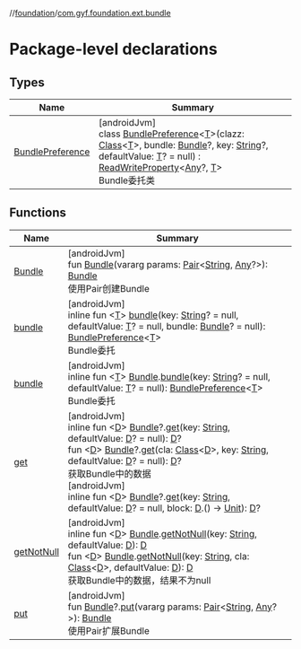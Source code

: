 //[foundation](../../index.md)/[com.gyf.foundation.ext.bundle](index.md)

# Package-level declarations

## Types

| Name | Summary |
|---|---|
| [BundlePreference](-bundle-preference/index.md) | [androidJvm]<br>class [BundlePreference](-bundle-preference/index.md)&lt;[T](-bundle-preference/index.md)&gt;(clazz: [Class](https://developer.android.com/reference/kotlin/java/lang/Class.html)&lt;[T](-bundle-preference/index.md)&gt;, bundle: [Bundle](https://developer.android.com/reference/kotlin/android/os/Bundle.html)?, key: [String](https://kotlinlang.org/api/core/kotlin-stdlib/kotlin/-string/index.html)?, defaultValue: [T](-bundle-preference/index.md)? = null) : [ReadWriteProperty](https://kotlinlang.org/api/core/kotlin-stdlib/kotlin.properties/-read-write-property/index.html)&lt;[Any](https://kotlinlang.org/api/core/kotlin-stdlib/kotlin/-any/index.html)?, [T](-bundle-preference/index.md)&gt; <br>Bundle委托类 |

## Functions

| Name | Summary |
|---|---|
| [Bundle](-bundle.md) | [androidJvm]<br>fun [Bundle](-bundle.md)(vararg params: [Pair](https://kotlinlang.org/api/core/kotlin-stdlib/kotlin/-pair/index.html)&lt;[String](https://kotlinlang.org/api/core/kotlin-stdlib/kotlin/-string/index.html), [Any](https://kotlinlang.org/api/core/kotlin-stdlib/kotlin/-any/index.html)?&gt;): [Bundle](https://developer.android.com/reference/kotlin/android/os/Bundle.html)<br>使用Pair创建Bundle |
| [bundle](bundle.md) | [androidJvm]<br>inline fun &lt;[T](bundle.md)&gt; [bundle](bundle.md)(key: [String](https://kotlinlang.org/api/core/kotlin-stdlib/kotlin/-string/index.html)? = null, defaultValue: [T](bundle.md)? = null, bundle: [Bundle](https://developer.android.com/reference/kotlin/android/os/Bundle.html)? = null): [BundlePreference](-bundle-preference/index.md)&lt;[T](bundle.md)&gt;<br>Bundle委托 |
| [bundle](bundle.md) | [androidJvm]<br>inline fun &lt;[T](bundle.md)&gt; [Bundle](https://developer.android.com/reference/kotlin/android/os/Bundle.html).[bundle](bundle.md)(key: [String](https://kotlinlang.org/api/core/kotlin-stdlib/kotlin/-string/index.html)? = null, defaultValue: [T](bundle.md)? = null): [BundlePreference](-bundle-preference/index.md)&lt;[T](bundle.md)&gt;<br>Bundle委托 |
| [get](get.md) | [androidJvm]<br>inline fun &lt;[D](get.md)&gt; [Bundle](https://developer.android.com/reference/kotlin/android/os/Bundle.html)?.[get](get.md)(key: [String](https://kotlinlang.org/api/core/kotlin-stdlib/kotlin/-string/index.html), defaultValue: [D](get.md)? = null): [D](get.md)?<br>fun &lt;[D](get.md)&gt; [Bundle](https://developer.android.com/reference/kotlin/android/os/Bundle.html)?.[get](get.md)(cla: [Class](https://developer.android.com/reference/kotlin/java/lang/Class.html)&lt;[D](get.md)&gt;, key: [String](https://kotlinlang.org/api/core/kotlin-stdlib/kotlin/-string/index.html), defaultValue: [D](get.md)? = null): [D](get.md)?<br>获取Bundle中的数据<br>[androidJvm]<br>inline fun &lt;[D](get.md)&gt; [Bundle](https://developer.android.com/reference/kotlin/android/os/Bundle.html)?.[get](get.md)(key: [String](https://kotlinlang.org/api/core/kotlin-stdlib/kotlin/-string/index.html), defaultValue: [D](get.md)? = null, block: [D](get.md).() -&gt; [Unit](https://kotlinlang.org/api/core/kotlin-stdlib/kotlin/-unit/index.html)): [D](get.md)? |
| [getNotNull](get-not-null.md) | [androidJvm]<br>inline fun &lt;[D](get-not-null.md)&gt; [Bundle](https://developer.android.com/reference/kotlin/android/os/Bundle.html).[getNotNull](get-not-null.md)(key: [String](https://kotlinlang.org/api/core/kotlin-stdlib/kotlin/-string/index.html), defaultValue: [D](get-not-null.md)): [D](get-not-null.md)<br>fun &lt;[D](get-not-null.md)&gt; [Bundle](https://developer.android.com/reference/kotlin/android/os/Bundle.html).[getNotNull](get-not-null.md)(key: [String](https://kotlinlang.org/api/core/kotlin-stdlib/kotlin/-string/index.html), cla: [Class](https://developer.android.com/reference/kotlin/java/lang/Class.html)&lt;[D](get-not-null.md)&gt;, defaultValue: [D](get-not-null.md)): [D](get-not-null.md)<br>获取Bundle中的数据，结果不为null |
| [put](put.md) | [androidJvm]<br>fun [Bundle](https://developer.android.com/reference/kotlin/android/os/Bundle.html)?.[put](put.md)(vararg params: [Pair](https://kotlinlang.org/api/core/kotlin-stdlib/kotlin/-pair/index.html)&lt;[String](https://kotlinlang.org/api/core/kotlin-stdlib/kotlin/-string/index.html), [Any](https://kotlinlang.org/api/core/kotlin-stdlib/kotlin/-any/index.html)?&gt;): [Bundle](https://developer.android.com/reference/kotlin/android/os/Bundle.html)<br>使用Pair扩展Bundle |